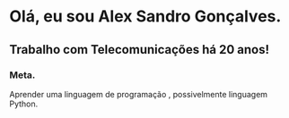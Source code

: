 
# Olá, eu sou Alex Sandro Gonçalves.

## Trabalho com Telecomunicações há 20 anos! 

### Meta. 

Aprender uma linguagem de programação , possivelmente linguagem Python.

